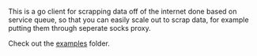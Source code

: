 This is a go client for scrapping data off of the internet done based on service queue,
so that you can easily scale out to scrap data, for example putting them through seperate socks proxy.

Check out the [examples](examples) folder.
